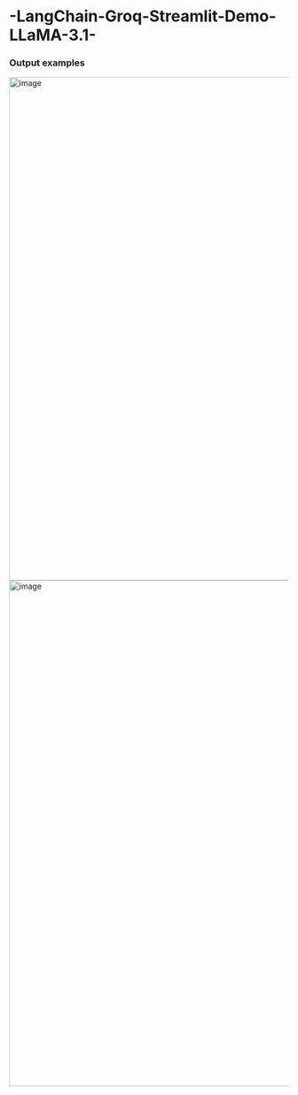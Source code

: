 # -LangChain-Groq-Streamlit-Demo-LLaMA-3.1-

### Output examples


<img width="1863" height="908" alt="image" src="https://github.com/user-attachments/assets/664221c4-d606-4d0a-85a2-9fefbdf49837" />
<img width="1867" height="913" alt="image" src="https://github.com/user-attachments/assets/34addd56-8959-40be-bb99-bbfc434da9fc" />

